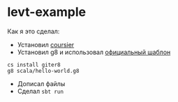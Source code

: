 # levt-example

Как я это сделал:
* Установил [coursier](https://github.com/coursier/coursier)
* Установил g8 и использовал [официальный шаблон](https://github.com/scala/hello-world.g8)
```
cs install giter8
g8 scala/hello-world.g8
```
* Дописал файлы
* Сделал `sbt run`

